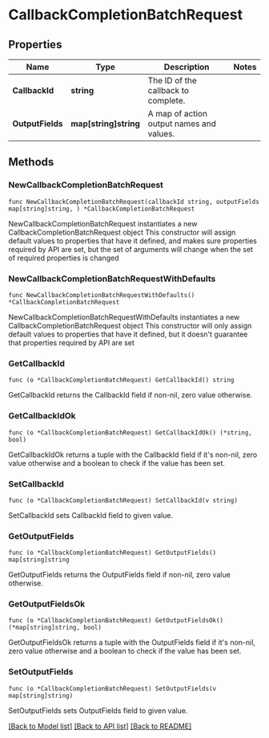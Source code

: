 # CallbackCompletionBatchRequest

## Properties

Name | Type | Description | Notes
------------ | ------------- | ------------- | -------------
**CallbackId** | **string** | The ID of the callback to complete. | 
**OutputFields** | **map[string]string** | A map of action output names and values. | 

## Methods

### NewCallbackCompletionBatchRequest

`func NewCallbackCompletionBatchRequest(callbackId string, outputFields map[string]string, ) *CallbackCompletionBatchRequest`

NewCallbackCompletionBatchRequest instantiates a new CallbackCompletionBatchRequest object
This constructor will assign default values to properties that have it defined,
and makes sure properties required by API are set, but the set of arguments
will change when the set of required properties is changed

### NewCallbackCompletionBatchRequestWithDefaults

`func NewCallbackCompletionBatchRequestWithDefaults() *CallbackCompletionBatchRequest`

NewCallbackCompletionBatchRequestWithDefaults instantiates a new CallbackCompletionBatchRequest object
This constructor will only assign default values to properties that have it defined,
but it doesn't guarantee that properties required by API are set

### GetCallbackId

`func (o *CallbackCompletionBatchRequest) GetCallbackId() string`

GetCallbackId returns the CallbackId field if non-nil, zero value otherwise.

### GetCallbackIdOk

`func (o *CallbackCompletionBatchRequest) GetCallbackIdOk() (*string, bool)`

GetCallbackIdOk returns a tuple with the CallbackId field if it's non-nil, zero value otherwise
and a boolean to check if the value has been set.

### SetCallbackId

`func (o *CallbackCompletionBatchRequest) SetCallbackId(v string)`

SetCallbackId sets CallbackId field to given value.


### GetOutputFields

`func (o *CallbackCompletionBatchRequest) GetOutputFields() map[string]string`

GetOutputFields returns the OutputFields field if non-nil, zero value otherwise.

### GetOutputFieldsOk

`func (o *CallbackCompletionBatchRequest) GetOutputFieldsOk() (*map[string]string, bool)`

GetOutputFieldsOk returns a tuple with the OutputFields field if it's non-nil, zero value otherwise
and a boolean to check if the value has been set.

### SetOutputFields

`func (o *CallbackCompletionBatchRequest) SetOutputFields(v map[string]string)`

SetOutputFields sets OutputFields field to given value.



[[Back to Model list]](../README.md#documentation-for-models) [[Back to API list]](../README.md#documentation-for-api-endpoints) [[Back to README]](../README.md)


